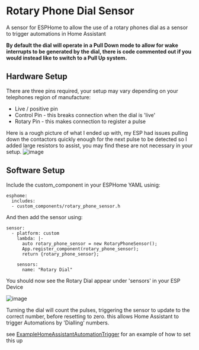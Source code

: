 # Rotary Phone Dial Sensor
A sensor for ESPHome to allow the use of a rotary phones dial as a sensor to trigger automations in Home Assistant

**By default the dial will operate in a Pull Down mode to allow for wake interrupts to be generated by the dial, there is code commented out if you would instead like to switch to a Pull Up system.** 


## Hardware Setup
There are three pins required, your setup may vary depending on your telephones region of manufacture:
- Live / positive pin
- Control Pin - this breaks connection when the dial is 'live'
- Rotary Pin - this makes connection to register a pulse

Here is a rough picture of what I ended up with, my ESP had issues pulling down the contactors quickly enough for the next pulse to be detected so I added large resistors to assist, you may find these are not necessary in your setup.
![image](https://github.com/FluffStufff/esphome_RotaryPhoneSensor/assets/167688338/747abb17-560f-4bea-ab9e-dc9e2f231dd1)



## Software Setup
Include the custom_component in your ESPHome YAML usinig:

```
esphome:
  includes:
  - custom_components/rotary_phone_sensor.h 
```

And then add the sensor using:

```
sensor:
  - platform: custom
    lambda: |-
      auto rotary_phone_sensor = new RotaryPhoneSensor();
      App.register_component(rotary_phone_sensor);
      return {rotary_phone_sensor};

    sensors:
      name: "Rotary Dial"
```

You should now see the Rotary Dial appear under 'sensors' in your ESP Device

![image](https://github.com/FluffStufff/esphome_RotaryPhoneSensor/assets/167688338/25b1e80e-696c-4259-bf06-d5cb0e348149)

Turning the dial will count the pulses, triggering the sensor to update to the correct number, before resetting to zero. this allows Home Assistant to trigger Automations by 'Dialling' numbers.

see [ExampleHomeAssistantAutomationTrigger](https://github.com/FluffStufff/esphome_RotaryPhoneSensor/blob/3aa70f4660cb6a5a7315f8a5eb0fe021b87af26b/ExampleHomeAssistantAutomationTrigger) for an example of how to set this up
